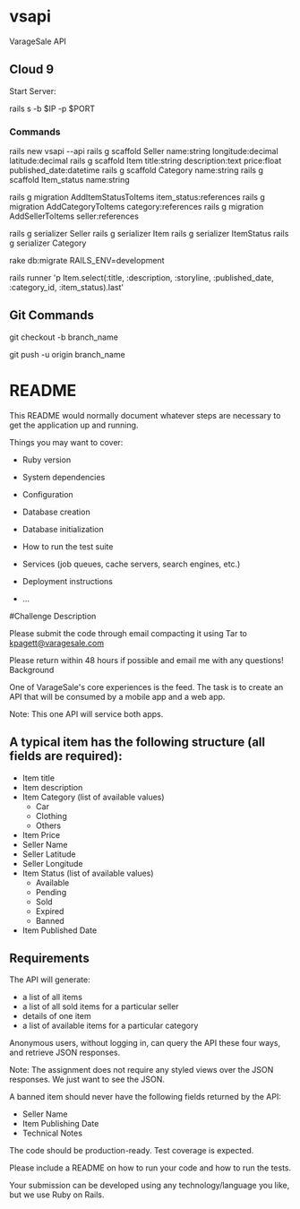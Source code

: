 # vsapi
VarageSale API


## Cloud 9
Start Server:

rails s -b $IP -p $PORT

### Commands
rails new vsapi --api
rails g scaffold Seller name:string longitude:decimal latitude:decimal
rails g scaffold Item title:string description:text price:float published_date:datetime 
rails g scaffold Category name:string
rails g scaffold Item_status name:string


rails g migration AddItemStatusToItems item_status:references
rails g migration AddCategoryToItems category:references
rails g migration AddSellerToItems seller:references

rails g serializer Seller
rails g serializer Item
rails g serializer ItemStatus
rails g serializer Category

rake db:migrate RAILS_ENV=development

rails runner 'p Item.select(:title, :description, :storyline, :published_date, :category_id, :item_status).last'

## Git Commands
git checkout -b branch_name

git push -u origin branch_name

# README

This README would normally document whatever steps are necessary to get the
application up and running.

Things you may want to cover:

* Ruby version

* System dependencies

* Configuration

* Database creation

* Database initialization

* How to run the test suite

* Services (job queues, cache servers, search engines, etc.)

* Deployment instructions

* ...


#Challenge Description

Please submit the code through email compacting it using Tar to kpagett@varagesale.com

Please return within 48 hours if possible and email me with any questions! 
Background

One of VarageSale's core experiences is the feed. The task is to create an API that will be consumed by a mobile app and a web app.

Note: This one API will service both apps.

## A typical item has the following structure (all fields are required):

- Item title
- Item description
- Item Category (list of available values)
    - Car
    - Clothing
    - Others
- Item Price
- Seller Name
- Seller Latitude
- Seller Longitude
- Item Status (list of available values)
    - Available
    - Pending
    - Sold
    - Expired
    - Banned
- Item Published Date

## Requirements

The API will generate:

- a list of all items
- a list of all sold items for a particular seller
- details of one item
- a list of available items for a particular category

Anonymous users, without logging in, can query the API these four ways, and retrieve JSON responses.

Note: The assignment does not require any styled views over the JSON responses. We just want to see the JSON.

A banned item should never have the following fields returned by the API:

- Seller Name
- Item Publishing Date
- Technical Notes

The code should be production-ready. Test coverage is expected.

Please include a README on how to run your code and how to run the tests.

Your submission can be developed using any technology/language you like, but we use Ruby on Rails.